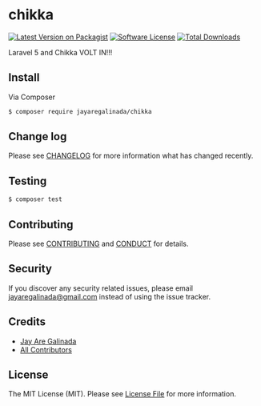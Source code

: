 # chikka

[![Latest Version on Packagist][ico-version]][link-packagist]
[![Software License][ico-license]](LICENSE.md)
[![Total Downloads][ico-downloads]][link-downloads]

Laravel 5 and Chikka VOLT IN!!!

## Install

Via Composer

``` bash
$ composer require jayaregalinada/chikka
```


## Change log

Please see [CHANGELOG](CHANGELOG.md) for more information what has changed recently.


## Testing

``` bash
$ composer test
```


## Contributing

Please see [CONTRIBUTING](CONTRIBUTING.md) and [CONDUCT](CONDUCT.md) for details.


## Security

If you discover any security related issues, please email jayaregalinada@gmail.com instead of using the issue tracker.


## Credits

- [Jay Are Galinada][link-author]
- [All Contributors][link-contributors]

## License

The MIT License (MIT). Please see [License File](LICENSE.md) for more information.

[ico-version]: https://img.shields.io/packagist/v/jayaregalinada/chikka.svg?style=flat-square
[ico-license]: https://img.shields.io/badge/license-MIT-brightgreen.svg?style=flat-square
[ico-travis]: https://img.shields.io/travis/jayaregalinada/chikka/master.svg?style=flat-square
[ico-scrutinizer]: https://img.shields.io/scrutinizer/coverage/g/jayaregalinada/chikka.svg?style=flat-square
[ico-code-quality]: https://img.shields.io/scrutinizer/g/jayaregalinada/chikka.svg?style=flat-square
[ico-downloads]: https://img.shields.io/packagist/dt/jayaregalinada/chikka.svg?style=flat-square

[link-packagist]: https://packagist.org/packages/jayaregalinada/chikka
[link-travis]: https://travis-ci.org/jayaregalinada/chikka
[link-scrutinizer]: https://scrutinizer-ci.com/g/jayaregalinada/chikka/code-structure
[link-code-quality]: https://scrutinizer-ci.com/g/jayaregalinada/chikka
[link-downloads]: https://packagist.org/packages/jayaregalinada/chikka
[link-author]: https://github.com/jayaregalinada
[link-contributors]: ../../contributors
